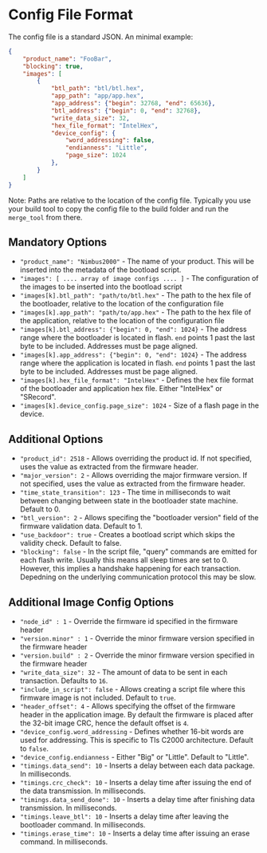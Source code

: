 # Config File Format

The config file is a standard JSON. An minimal example:

```json
{
    "product_name": "FooBar",
    "blocking": true,
    "images": [
        {
            "btl_path": "btl/btl.hex",
            "app_path": "app/app.hex",
            "app_address": {"begin": 32768, "end": 65636},
            "btl_address": {"begin": 0, "end": 32768},
            "write_data_size": 32,
            "hex_file_format": "IntelHex",
            "device_config": {
                "word_addressing": false,
                "endianness": "Little",
                "page_size": 1024
            },
        }
    ]
}
```

Note: Paths are relative to the location of the config file.
Typically you use your build tool to copy the config file to the build folder and run the `merge_tool` from there.

## Mandatory Options

* `"product_name": "Nimbus2000"` - The name of your product. This will be inserted into the metadata of the bootload script.
* `"images": [ .... array of image configs .... ]` - The configuration of the images to be inserted into the bootload script
* `"images[k].btl_path": "path/to/btl.hex"` - The path to the hex file of the bootloader, relative to the location of the configuration file
* `"images[k].app_path": "path/to/app.hex"` - The path to the hex file of the application, relative to the location of the configuration file
* `"images[k].btl_address": {"begin": 0, "end": 1024}` - The address range where the bootloader is located in flash. `end` points 1 past the last byte to be included. Addresses must be page aligned.
* `"images[k].app_address": {"begin": 0, "end": 1024}` - The address range where the application is located in flash. `end` points 1 past the last byte to be included. Addresses must be page aligned.
* `"images[k].hex_file_format": "IntelHex"` - Defines the hex file format of the bootloader and application hex file. Either "IntelHex" or "SRecord".
* `"images[k].device_config.page_size": 1024` - Size of a flash page in the device.

## Additional Options

* `"product_id": 2518` - Allows overriding the product id. If not specified, uses the value as extracted from the firmware header.
* `"major_version": 2` - Allows overriding the major firmware version. If not specified, uses the value as extracted from the firmware header.
* `"time_state_transition": 123` - The time in milliseconds to wait between changing between state in the bootloader state machine. Default to 0.
* `"btl_version": 2` - Allows specifing the "bootloader version" field of the firmware validation data. Default to 1.
* `"use_backdoor": true` - Creates a bootload script which skips the validity check. Default to false.
* `"blocking": false` - In the script file, "query" commands are emitted for each flash write.
    Usually this means all sleep times are set to 0.
    However, this implies a handshake happening for each transaction.
    Depedning on the underlying communication protocol this may be slow.

## Additional Image Config Options

* `"node_id" : 1` - Override the firmware id specified in the firmware header
* `"version.minor" : 1` - Override the minor firmware version specified in the firmware header
* `"version.build" : 2` - Override the minor firmware version specified in the firmware header
* `"write_data_size": 32` - The amount of data to be sent in each transaction. Defaults to `16`.
* `"include_in_script": false` - Allows creating a script file where this firmware image is not included. Default to `true`.
* `"header_offset": 4` - Allows specifying the offset of the firmware header in the application image.
    By default the firmware is placed after the 32-bit image CRC, hence the default offset is `4`.
* `"device_config.word_addressing` - Defines whether 16-bit words are used for addressing.
    This is specific to TIs C2000 architecture. Default to `false`.
* `"device_config.endianness` - Either "Big" or "Little". Default to "Little".
* `"timings.data_send": 10` - Inserts a delay between each data package. In milliseconds.
* `"timings.crc_check": 10` - Inserts a delay time after issuing the end of the data transmission. In milliseconds.
* `"timings.data_send_done": 10` - Inserts a delay time after finishing data transmission. In milliseconds.
* `"timings.leave_btl": 10` - Inserts a delay time after leaving the bootloader command. In milliseconds.
* `"timings.erase_time": 10` - Inserts a delay time after issuing an erase command. In milliseconds.
